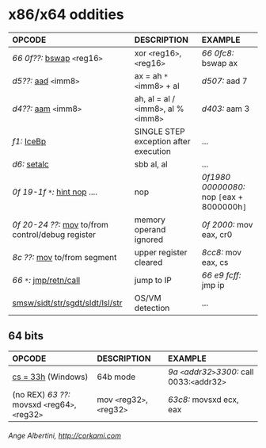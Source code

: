 # x86/x64 oddities #
| **OPCODE**| **DESCRIPTION**| **EXAMPLE** |
|:----------|:---------------|:------------|
| _66 0f??:_ [bswap](http://code.google.com/p/corkami/wiki/x86oddities#bswap) `<`reg16`>` | xor `<`reg16`>`, `<`reg16`>` | _66 0fc8:_ bswap ax |
| _d5??:_ [aad](http://code.google.com/p/corkami/wiki/x86oddities#aad) `<`imm8`>` | ax = ah `*` `<`imm8`>` + al | _d507:_ aad 7 |
| _d4??:_ [aam](http://code.google.com/p/corkami/wiki/x86oddities#aam) `<`imm8`>` | ah, al = al / `<`imm8`>`, al % `<`imm8`>` | _d403:_ aam 3 |
| _f1:_ [IceBp](http://code.google.com/p/corkami/wiki/x86oddities#IceBP) | SINGLE STEP exception after execution | ... |
| _d6:_ [setalc](http://code.google.com/p/corkami/wiki/x86oddities#salc) | sbb al, al | ... |
| _0f 19-1f `*`:_ [hint nop](http://code.google.com/p/corkami/wiki/x86oddities#hint_nop) .... | nop | _0f1980 00000080:_ nop `[`eax + 8000000h`]` |
| _0f 20-24 ??:_ [mov](http://code.google.com/p/corkami/wiki/x86oddities#mov) to/from control/debug register | memory operand ignored | _0f 2000:_ mov eax, cr0 |
| _8c ??:_ [mov](http://code.google.com/p/corkami/wiki/x86oddities#mov) to/from segment | upper register cleared | _8cc8:_ mov eax, cs |
| _66 `*`:_ [jmp/retn/call](http://code.google.com/p/corkami/wiki/x86oddities#16b_flow) | jump to IP | _66 e9 fcff:_ jmp ip |
| [smsw/sidt/str/sgdt/sldt/lsl/str](http://code.google.com/p/corkami/wiki/x86oddities#os/tool/vm_detection) | OS/VM detection | ... |

## 64 bits ##
| **OPCODE**| **DESCRIPTION**| **EXAMPLE** |
|:----------|:---------------|:------------|
| [cs = 33h](http://code.google.com/p/corkami/wiki/x86oddities#switching_between_32b_and_64b_modes) (Windows) | 64b mode | _9a `<`addr32`>`3300:_ call 0033:`<`addr32`>` |
| (no REX) _63 ??:_ movsxd `<`reg64`>`, `<`reg32`>` | mov `<`reg32`>`, `<`reg32`>` | _63c8:_ movsxd ecx, eax |

###### Ange Albertini, http://corkami.com ######